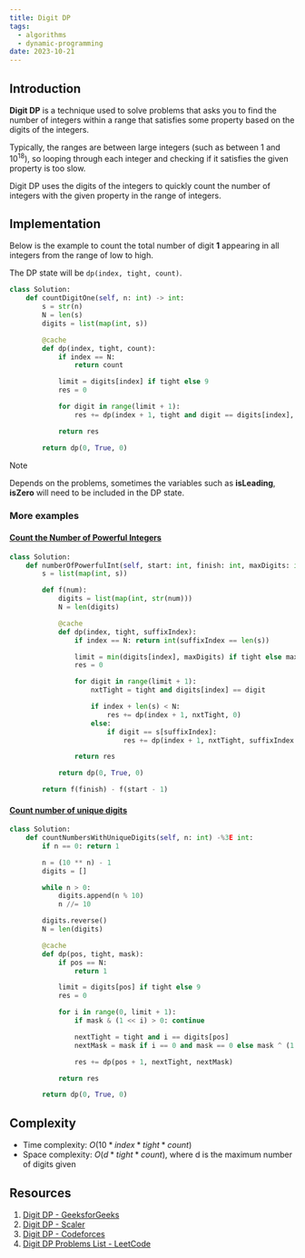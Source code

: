 ```yaml
---
title: Digit DP
tags:
  - algorithms
  - dynamic-programming
date: 2023-10-21
---
```


## Introduction

**Digit DP** is a technique used to solve problems that asks you to find the number of integers within a range that satisfies some property based on the digits of the integers.

Typically, the ranges are between large integers (such as between $1$ and $10^{18}$), so looping through each integer and checking if it satisfies the given property is too slow.

Digit DP uses the digits of the integers to quickly count the number of integers with the given property in the range of integers.

## Implementation

Below is the example to count the total number of digit **1** appearing in all integers from the range of low to high.

The DP state will be `dp(index, tight, count)`.

```py
class Solution:
    def countDigitOne(self, n: int) -> int:
        s = str(n)
        N = len(s)
        digits = list(map(int, s))

        @cache
        def dp(index, tight, count):
            if index == N:
                return count

            limit = digits[index] if tight else 9
            res = 0

            for digit in range(limit + 1):
                res += dp(index + 1, tight and digit == digits[index], count + 1 if digit == 1 else count)

            return res

        return dp(0, True, 0)
```

> [!note]
> Depends on the problems, sometimes the variables such as **isLeading**, **isZero** will need to be included in the DP state.

### More examples

#### [Count the Number of Powerful Integers](https://leetcode.com/problems/count-the-number-of-powerful-integers/)

```py
class Solution:
    def numberOfPowerfulInt(self, start: int, finish: int, maxDigits: int, s: str) -> int:
        s = list(map(int, s))

        def f(num):
            digits = list(map(int, str(num)))
            N = len(digits)

            @cache
            def dp(index, tight, suffixIndex):
                if index == N: return int(suffixIndex == len(s))

                limit = min(digits[index], maxDigits) if tight else maxDigits
                res = 0

                for digit in range(limit + 1):
                    nxtTight = tight and digits[index] == digit

                    if index + len(s) < N:
                        res += dp(index + 1, nxtTight, 0)
                    else:
                        if digit == s[suffixIndex]:
                            res += dp(index + 1, nxtTight, suffixIndex + 1)

                return res

            return dp(0, True, 0)

        return f(finish) - f(start - 1)
```

#### [Count number of unique digits](https://leetcode.com/problems/count-numbers-with-unique-digits/description)

```py
class Solution:
    def countNumbersWithUniqueDigits(self, n: int) -%3E int:
        if n == 0: return 1

        n = (10 ** n) - 1
        digits = []

        while n > 0:
            digits.append(n % 10)
            n //= 10

        digits.reverse()
        N = len(digits)

        @cache
        def dp(pos, tight, mask):
            if pos == N:
                return 1

            limit = digits[pos] if tight else 9
            res = 0

            for i in range(0, limit + 1):
                if mask & (1 << i) > 0: continue

                nextTight = tight and i == digits[pos]
                nextMask = mask if i == 0 and mask == 0 else mask ^ (1 << i)

                res += dp(pos + 1, nextTight, nextMask)

            return res

        return dp(0, True, 0)
```

## Complexity

- Time complexity: $O(10 * index * tight * count)$
- Space complexity: $O(d * tight * count)$, where d is the maximum number of digits given

## Resources

1. [Digit DP - GeeksforGeeks](https://www.geeksforgeeks.org/digit-dp-introduction/)
2. [Digit DP - Scaler](https://www.scaler.com/topics/data-structures/digit-dp/)
3. [Digit DP - Codeforces](https://codeforces.com/blog/entry/53960)
4. [Digit DP Problems List - LeetCode](https://leetcode.com/list/e62bv4a1)
